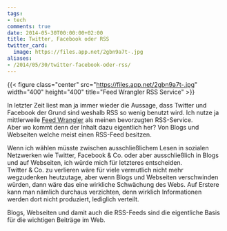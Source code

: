 ```yaml
---
tags:
- tech
comments: true
date: 2014-05-30T00:00:00+02:00
title: Twitter, Facebook oder RSS
twitter_card:
  image: https://files.app.net/2gbn9a7t-.jpg
aliases:
- /2014/05/30/twitter-facebook-oder-rss/
---
```


{{< figure class="center" src="https://files.app.net/2gbn9a7t-.jpg" width="400" height="400" title="Feed Wrangler RSS Service" >}}

In letzter Zeit liest man ja immer wieder die Aussage, dass Twitter und Facebook der Grund sind weshalb RSS so wenig benutzt wird. Ich nutze ja mittlerweile [Feed Wrangler](https://feedwrangler.net/) als meinen bevorzugten RSS-Service.  
Aber wo kommt denn der Inhalt dazu eigentlich her? Von Blogs und Webseiten welche meist einen RSS-Feed besitzen.

Wenn ich wählen müsste zwischen ausschließlichem Lesen in sozialen Netzwerken wie Twitter, Facebook & Co. oder aber ausschließlich in Blogs und auf Webseiten, ich würde mich für letzteres entscheiden.  
Twitter & Co. zu verlieren wäre für viele vermutlich nicht mehr wegzudenken heutzutage, aber wenn Blogs und Webseiten verschwinden würden, dann wäre das eine wirkliche Schwächung des Webs. Auf Erstere kann man nämlich durchaus verzichten, denn wirklich Informationen werden dort nicht produziert, lediglich verteilt.

Blogs, Webseiten und damit auch die RSS-Feeds sind die eigentliche Basis für die wichtigen Beiträge im Web.
